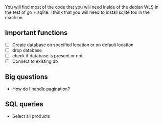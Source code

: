 You will find most of the code that you will need inside of the debian WLS in the test of go + sqlite. I think that you will need to install sqlite too in the machine.

## Important functions
- [ ] Create database on specified location or on default location
- [ ] drop database
- [ ] check if database is present or not
- [ ] Connect to existing db

## Big questions
- How do I handle pagination?

## SQL queries
- Select all products
